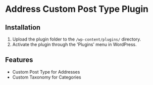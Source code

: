 # Address Custom Post Type Plugin

## Installation
1. Upload the plugin folder to the `/wp-content/plugins/` directory.
2. Activate the plugin through the 'Plugins' menu in WordPress.

## Features
- Custom Post Type for Addresses
- Custom Taxonomy for Categories
